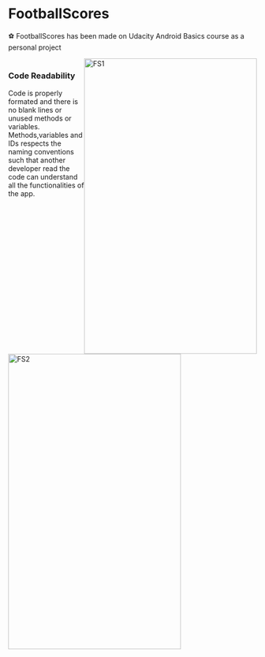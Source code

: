 # FootballScores
⚽ FootballScores has been made on Udacity Android Basics course as a personal project

<img style="float: right;" width="350" height="600" src="https://i.imgur.com/kL6fJ1X.png" alt="FS1"> <img style="float: left;" width="350" height="600" alt="FS2" src="https://i.imgur.com/m3D1CEC.png">
#
### Code Readability
Code is properly formated and there is no blank lines or unused methods or variables.
Methods,variables and IDs respects the naming conventions such that another developer read the code can understand all the functionalities of the app.
